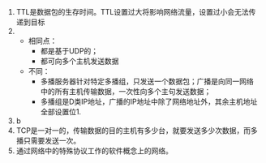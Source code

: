 1. TTL是数据包的生存时间。TTL设置过大将影响网络流量，设置过小会无法传递到目标
2. - 相同点：
       - 都是基于UDP的；
       - 都可向多个主机发送数据
   - 不同：
       - 多播服务器针对特定多播组，只发送一个数据包；广播是向同一网络中的所有主机传输数据，一次性向多个主句发送数据；
       - 多播组是D类IP地址，广播的IP地址中除了网络地址外，其余主机地址全部设置位1.
3. b
4. TCP是一对一的，传输数据的目的主机有多少台，就要发送多少次数据，而多播只需要发送一次。
5. 通过网络中的特殊协议工作的软件概念上的网络。